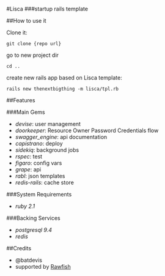 #Lisca
###startup rails template 

##How to use it

Clone it:
```
git clone {repo url}
```
go to new project dir
```
cd ..
```
create new rails app based on Lisca template:
```
rails new thenextbigthing -m lisca/tpl.rb
```

##Features

###Main Gems
* _devise_: user management
* _doorkeeper_: Resource Owner Password Credentials flow
* _swagger_engine_: api documentation
* _capistrano_: deploy
* _sidekiq_: background jobs
* _rspec_: test
* _figaro_: config vars
* _grape_: api
* _rabl_: json templates
* _redis-rails_: cache store

###System Requirements
* _ruby 2.1_

###Backing Services
* _postgresql 9.4_
* _redis_

##Credits
* @batdevis
* supported by [Rawfish](http://rawfishindustries.com/)